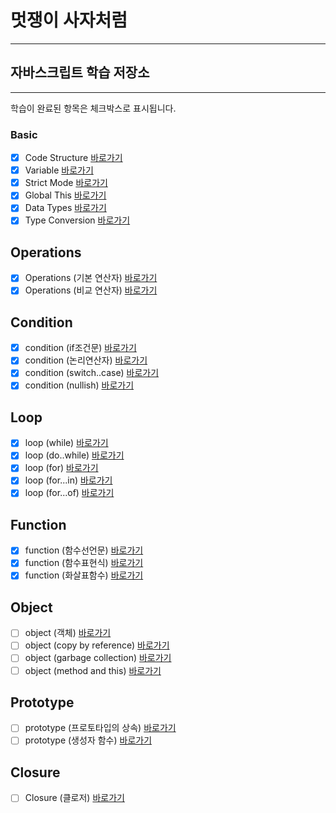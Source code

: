 # 멋쟁이 사자처럼

---

## 자바스크립트 학습 저장소

---

학습이 완료된 항목은 체크박스로 표시됩니다.

### Basic
- [x] Code Structure [바로가기](https://github.com/simseonbeom/lion-javascript/blob/01.core/client/chapter/core/01.codeStructure.js)
- [x] Variable [바로가기](https://github.com/simseonbeom/lion-javascript/blob/01.core/client/chapter/core/02.variables.js)
- [x] Strict Mode [바로가기](https://github.com/simseonbeom/lion-javascript/blob/01.core/client/chapter/core/03.strictMode.js)
- [x] Global This [바로가기](https://github.com/simseonbeom/lion-javascript/blob/01.core/client/chapter/core/04.globalThis.js)
- [x] Data Types [바로가기](https://github.com/simseonbeom/lion-javascript/blob/01.core/client/chapter/core/05.dataTypes.js)
- [x] Type Conversion [바로가기](https://github.com/simseonbeom/lion-javascript/blob/01.core/client/chapter/core/06.typeConversion.js)

## Operations
- [x] Operations (기본 연산자) [바로가기](https://github.com/gobeeisfree/lion-javascript/blob/01.core/client/chapter/core/07-1.operations.js)
- [x] Operations (비교 연산자) [바로가기](https://github.com/gobeeisfree/lion-javascript/blob/01.core/client/chapter/core/07-2.operations.js)

## Condition
- [x] condition (if조건문) [바로가기](https://github.com/gobeeisfree/lion-javascript/blob/01.core/client/chapter/core/08-1.condition.js)
- [x] condition (논리연산자) [바로가기](https://github.com/gobeeisfree/lion-javascript/blob/01.core/client/chapter/core/08-2.condition.js)
- [x] condition (switch..case) [바로가기](https://github.com/gobeeisfree/lion-javascript/blob/01.core/client/chapter/core/08-3.condition.js)
- [x] condition (nullish) [바로가기](https://github.com/gobeeisfree/lion-javascript/blob/01.core/client/chapter/core/08-4.condition.js)

## Loop
- [x] loop (while) [바로가기](https://github.com/gobeeisfree/lion-javascript/blob/01.core/client/chapter/core/09-1.loop.js)
- [x] loop (do..while) [바로가기](https://github.com/gobeeisfree/lion-javascript/blob/01.core/client/chapter/core/09-2.loop.js)
- [x] loop (for) [바로가기](https://github.com/gobeeisfree/lion-javascript/blob/01.core/client/chapter/core/09-3.loop.js)
- [x] loop (for...in) [바로가기](https://github.com/gobeeisfree/lion-javascript/blob/01.core/client/chapter/core/09-4.loop.js)
- [x] loop (for...of) [바로가기](https://github.com/gobeeisfree/lion-javascript/blob/01.core/client/chapter/core/09-5.loop.js)

## Function
- [x] function (함수선언문) [바로가기](https://github.com/gobeeisfree/lion-javascript/blob/01.core/client/chapter/core/10-1.function.js)
- [x] function (함수표현식) [바로가기](https://github.com/gobeeisfree/lion-javascript/blob/01.core/client/chapter/core/10-2.function.js)
- [x] function (화살표함수) [바로가기](https://github.com/gobeeisfree/lion-javascript/blob/01.core/client/chapter/core/10-3.function.js)

## Object
- [ ] object (객체) [바로가기](https://github.com/gobeeisfree/lion-javascript/blob/01.core/client/chapter/core/11-1.object.js)
- [ ] object (copy by reference) [바로가기](https://github.com/gobeeisfree/lion-javascript/blob/01.core/client/chapter/core/11-2.object.js)
- [ ] object (garbage collection) [바로가기](https://github.com/gobeeisfree/lion-javascript/blob/01.core/client/chapter/core/11-3.object.js)
- [ ] object (method and this) [바로가기](https://github.com/gobeeisfree/lion-javascript/blob/01.core/client/chapter/core/11-4.object.js)

## Prototype
- [ ] prototype (프로토타입의 상속) [바로가기](https://github.com/gobeeisfree/lion-javascript/blob/01.core/client/chapter/core/12-1.prototype.js)
- [ ] prototype (생성자 함수) [바로가기](https://github.com/gobeeisfree/lion-javascript/blob/01.core/client/chapter/core/12-2.prototype.js)

## Closure
- [ ] Closure (클로저) [바로가기](https://github.com/gobeeisfree/lion-javascript/blob/01.core/client/chapter/core/13.closure.js)